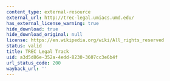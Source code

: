 ```yaml
---
content_type: external-resource
external_url: http://trec-legal.umiacs.umd.edu/
has_external_license_warning: true
hide_download: true
hide_download_original: null
license: https://en.wikipedia.org/wiki/All_rights_reserved
status: valid
title: TREC Legal Track
uid: a3d5d86e-352a-4edd-8230-3607cc3e6b4f
url_status_code: 200
wayback_url: ''
---
```

